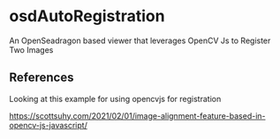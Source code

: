 # osdAutoRegistration

An OpenSeadragon based viewer that leverages OpenCV Js to Register Two Images

## References

Looking at this example for using opencvjs for registration

https://scottsuhy.com/2021/02/01/image-alignment-feature-based-in-opencv-js-javascript/
